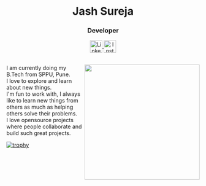 <!--- 👋 Hi, I’m @JashSureja
- 👀 I’m interested in problem solving and building websites, apps, etc. 
- 🌱 I’m currently pursuing Computer Engineering.
- 💞️ I’m looking to collaborate on different projects based on AI, security, android.
- 📫 How to reach me sureja.jash@gmail.com

Luteolin/Luteolin is a ✨ special ✨ repository because its `README.md` (this file) appears on your GitHub profile.
You can click the Preview link to take a look at your changes.
--->

<h1 align="center">Jash Sureja</h1>
<h3 align="center">Developer</h3>
<p align="center">
<a href="https://www.linkedin.com/in/jashsureja/">
  <img align="center" alt="Linkedin" width="32px" src="https://cdn.jsdelivr.net/npm/simple-icons@v3/icons/linkedin.svg" />
</a>
<a href="https://www.instagram.com/jash_sureja/">
  <img align="center" alt="Instagram" width="32px" src="https://cdn.jsdelivr.net/npm/simple-icons@v3/icons/instagram.svg" />
</a>
 </p>
 <br/>
<img align='right' src='' width='300"'>
I am currently doing my B.Tech from SPPU, Pune.<br/>
I love to explore and learn about new things.<br/>
I'm fun to work with, I always like to learn new things from others as much as helping others solve their problems. <br/>
I love opensource projects where people collaborate and build such great projects. <br/>



[![trophy](https://github-profile-trophy.vercel.app/?username=JashSureja&theme=onedark)](https://github.com/ryo-ma/github-profile-trophy)
